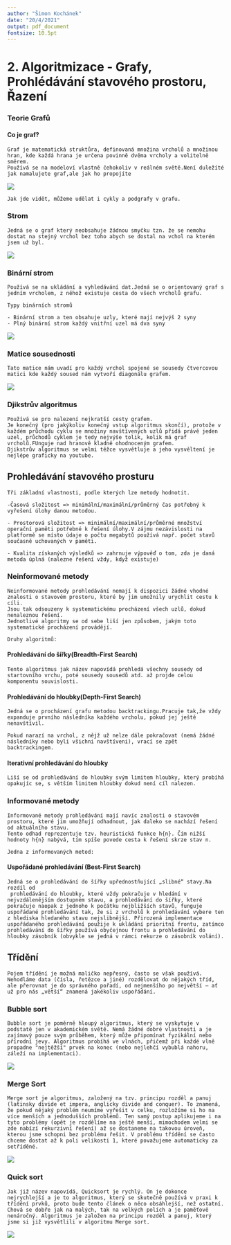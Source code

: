 ```yaml
---
author: "Šimon Kochánek"
date: "20/4/2021"
output: pdf_document
fontsize: 10.5pt
---
```


<style type="text/css">
  body{
    font-size: 10.5pt;
  }
</style>

# 2. Algoritmizace - Grafy, Prohlédávání stavového prostoru, Řazení

### Teorie Grafů

#### Co je graf?

    Graf je matematická struktůra, definovaná množina vrcholů a množinou hran, kde každá hrana je určena povinně dvěma vrcholy a volitelně směrem.
    Používá se na modeloví vlastně čehokoliv v reálném světě.Není duležíté jak namalujete graf,ale jak ho propojíte

![](images/graph.svg)

    Jak jde vidět, můžeme udělat i cykly a podgrafy v grafu.

### Strom

    Jedná se o graf který neobsahuje žádnou smyčku tzn. že se nemohu dostat na stejný vrchol bez toho abych se dostal na vchol na kterém jsem už byl.

![](images/graph-tree.png)

### Binární strom

    Používá se na ukládání a vyhledávání dat.Jedná se o orientovaný graf s jedním vrcholem, z něhož existuje cesta do všech vrcholů grafu.

    Typy binárních stromů

    - Binární strom a ten obsahuje uzly, které mají nejvýš 2 syny
    - Plný binární strom každý vnitřní uzel má dva syny

![](images/graph-binary-tree.png)

### Matice sousednosti

    Tato matice nám uvadí pro každý vrchol spojené se sousedy čtvercovou matici kde každý soused nám vytvoří diagonálu grafem.

![](images/MaticeSousednosti.png)

### Djikstrův algoritmus

    Používá se pro nalezení nejkratší cesty grafem.
    Je konečný (pro jakýkoliv konečný vstup algoritmus skončí), protože v každém průchodu cyklu se množiny navštívených uzlů přidá právě jeden uzel, průchodů cyklem je tedy nejvýše tolik, kolik má graf vrcholů.FUnguje nad hranově kladně ohodnoceným grafem.
    Djikstrův algoritmus se velmi těžce vysvětluje a jeho vysvěltení je nejlépe graficky na youtube.
## Prohledávání stavového prosturu

    Tři základní vlastnosti, podle kterých lze metody hodnotit.

    -Časová složitost => minimální/maximální/průměrný čas potřebný k vyřešení úlohy danou metodou.

    - Prostorová složitost => minimální/maximální/průměrné množství operační paměti potřebné k řešení úlohy.V zájmu nezávislosti na platformě se místo údaje o počtu megabytů používá např. počet stavů současně uchovaných v paměti.
  
    - Kvalita získaných výsledků => zahrnuje výpověď o tom, zda je daná metoda úplná (nalezne řešení vždy, když existuje)
  
### Neinformované metody

    Neinformované metody prohledávání nemají k dispozici žádné vhodné znalosti o stavovém prostoru, které by jim umožnily urychlit cestu k cíli.
    Jsou tak odsouzeny k systematickému procházení všech uzlů, dokud nenaleznou řešení.
    Jednotlivé algoritmy se od sebe liší jen způsobem, jakým toto systematické procházení provádějí.

    Druhy algoritmů:

#### Prohledávání do šířky(Breadth-First Search)

    Tento algoritmus jak název napovídá prohledá všechny sousedy od startovního vrchu, poté sousedy sousedů atd. až projde celou komponentu souvislosti.

#### Prohledávání do hloubky(Depth-First Search)

    Jedná se o procházení grafu metodou backtrackingu.Pracuje tak,že vždy expanduje prvního následníka každého vrcholu, pokud jej ještě nenavštívil.

    Pokud narazí na vrchol, z nějž už nelze dále pokračovat (nemá žádné následníky nebo byli všichni navštíveni), vrací se zpět backtrackingem.

#### Iterativní prohledávání do hloubky

    Liší se od prohledávání do hloubky svým limitem hloubky, který probíhá opakujíc se, s větším limitem hloubky dokud není cíl nalezen.


### Informované metody

    Informované metody prohledávání mají navíc znalosti o stavovém prostoru, které jim umožňují odhadnout, jak daleko se nachází řešení od aktuálního stavu.
    Tento odhad reprezentuje tzv. heuristická funkce h{n}. Čím nižší hodnoty h{n} nabývá, tím spíše povede cesta k řešení skrze stav n.

    Jedna z informovaných metod: 

#### Uspořádané prohledávání (Best-First Search)

    Jedná se o prohledávání do šířky upřednostňující „slibné“ stavy.Na rozdíl od
     prohledávání do hloubky, které vždy pokračuje v hledání v nejvzdálenějším dostupném stavu, a prohledávání do šířky, které pokračuje naopak z jednoho k počátku nejbližších stavů, funguje uspořádané prohledávání tak, že si z vrcholů k prohledávání vybere ten z hlediska hledaného stavu nejslibnější. Přirozená implementace uspořádaného prohledávání použije k ukládání prioritní frontu, zatímco prohledávání do šířky používá obyčejnou frontu a prohledávání do hloubky zásobník (obvykle se jedná v rámci rekurze o zásobník volání).

## Třídění

    Pojem třídění je možná maličko nepřesný, často se však používá. Nehodláme data (čísla, řetězce a jiné) rozdělovat do nějakých tříd, ale přerovnat je do správného pořadí, od nejmenšího po největší – ať už pro nás „větší“ znamená jakékoliv uspořádání.

### Bubble sort

    Bubble sort je poměrně hloupý algoritmus, který se vyskytuje v podstatě jen v akademickém světě. Nemá žádné dobré vlastnosti a je zajímavý pouze svým průběhem, který může připomínat fyzikální nebo přírodní jevy. Algoritmus probíhá ve vlnách, přičemž při každé vlně propadne "nejtěžší" prvek na konec (nebo nejlehčí vybublá nahoru, záleží na implementaci). 

![](images/BubbleSort.png)

### Merge Sort

    Merge sort je algoritmus, založený na tzv. principu rozděl a panuj (latinsky divide et impera, anglicky divide and conquer). To znamená, že pokud nějaký problém neumíme vyřešit v celku, rozložíme si ho na více menších a jednodušších problémů. Ten samý postup aplikujeme i na tyto problémy (opět je rozdělíme na ještě menší, mimochodem velmi se zde nabízí rekurzivní řešení) až se dostaneme na takovou úroveň, kterou jsme schopni bez problému řešit. V problému třídění se často chceme dostat až k poli velikosti 1, které považujeme automaticky za setříděné.

![](images/MergeSort.png)

### Quick sort

    Jak již název napovídá, Quicksort je rychlý. On je dokonce nejrychlejší a je to algoritmus, který se skutečně používá v praxi k třídění prvků, proto bude tento článek o něco obsáhlejší, než ostatní. Chová se dobře jak na malých, tak na velkých polích a je paměťově nenáročný. Algoritmus je založen na principu rozděl a panuj, který jsme si již vysvětlili v algoritmu Merge sort.

![](images/QuickSort.png)

